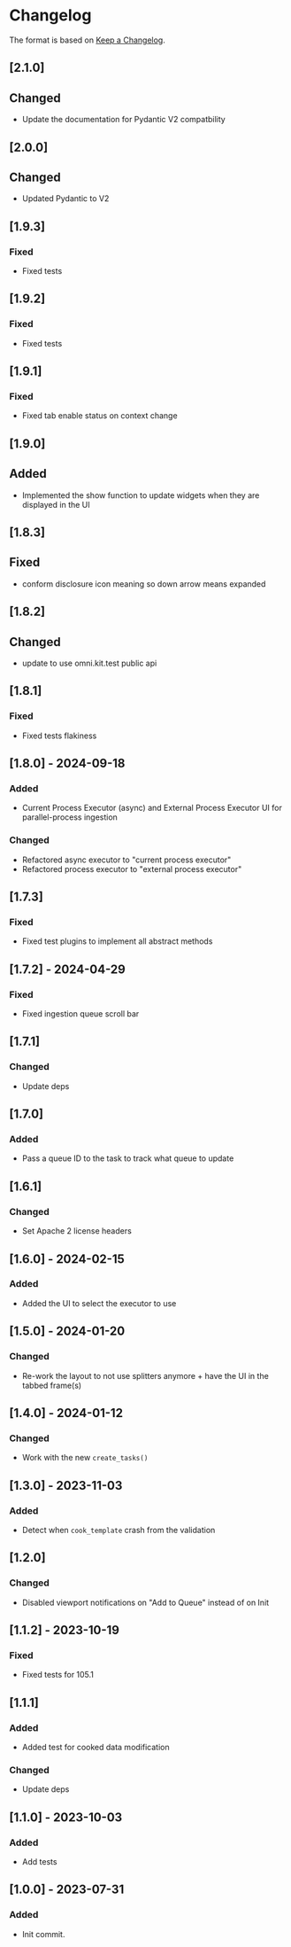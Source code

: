 # Changelog

The format is based on [Keep a Changelog](https://keepachangelog.com/en/1.0.0/).

## [2.1.0]
## Changed
- Update the documentation for Pydantic V2 compatbility

## [2.0.0]
## Changed
- Updated Pydantic to V2

## [1.9.3]
### Fixed
- Fixed tests

## [1.9.2]
### Fixed
- Fixed tests

## [1.9.1]
### Fixed
- Fixed tab enable status on context change

## [1.9.0]
## Added
- Implemented the show function to update widgets when they are displayed in the UI

## [1.8.3]
## Fixed
- conform disclosure icon meaning so down arrow means expanded

## [1.8.2]
## Changed
- update to use omni.kit.test public api

## [1.8.1]
### Fixed
- Fixed tests flakiness

## [1.8.0] - 2024-09-18
### Added
- Current Process Executor (async) and External Process Executor UI for parallel-process ingestion

### Changed
- Refactored async executor to "current process executor"
- Refactored process executor to "external process executor"

## [1.7.3]
### Fixed
- Fixed test plugins to implement all abstract methods

## [1.7.2] - 2024-04-29
### Fixed
- Fixed ingestion queue scroll bar

## [1.7.1]
### Changed
- Update deps

## [1.7.0]
### Added
- Pass a queue ID to the task to track what queue to update

## [1.6.1]
### Changed
- Set Apache 2 license headers

## [1.6.0] - 2024-02-15
### Added
- Added the UI to select the executor to use

## [1.5.0] - 2024-01-20
### Changed
- Re-work the layout to not use splitters anymore + have the UI in the tabbed frame(s)

## [1.4.0] - 2024-01-12
### Changed
- Work with the new `create_tasks()`

## [1.3.0] - 2023-11-03
### Added
- Detect when `cook_template` crash from the validation

## [1.2.0]
### Changed
- Disabled viewport notifications on "Add to Queue" instead of on Init

## [1.1.2] - 2023-10-19
### Fixed
- Fixed tests for 105.1

## [1.1.1]
### Added
- Added test for cooked data modification

### Changed
- Update deps

## [1.1.0] - 2023-10-03
### Added
- Add tests

## [1.0.0] - 2023-07-31
### Added
- Init commit.
